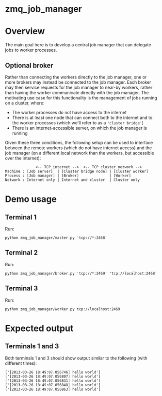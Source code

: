 zmq_job_manager
===============

# Overview #

The main goal here is to develop a central job manager that can delegate jobs
to worker processes.

## Optional broker ##

Rather than connecting the workers directly to the job manager, one or more
brokers may instead be connected to the job manager.  Each broker may then
service requests for the job manager to near-by workers, rather than having the
worker communicate directly with the job manager.  The motivating use case for
this functionality is the management of jobs running on a cluster, where:

 * The worker processes do not have access to the internet
 * There is at least one node that can connect both to the internet and to the
   worker processes (which we'll refer to as a `'cluster bridge'`)
 * There is an internet-accessible server, on which the job manager is running

Given these three conditions, the following setup can be used to interface
between the remote workers (which do not have internet access) and the job
manager (on a different local network than the workers, but accessible over the
internet):

                  <-- TCP internet -->  <-- TCP cluster network -->
    Machine : [Job server]  | [Cluster bridge node] | [Cluster worker]
    Process : [Job manager] | [Broker]              | [Worker]
    Network : Internet only | Internet and cluster  | Cluster only


# Demo usage #

## Terminal 1 ##

Run:

    python zmq_job_manager/master.py 'tcp://*:2468'


## Terminal 2 ##

Run:

    python zmq_job_manager/broker.py 'tcp://*:2469' 'tcp://localhost:2468'


## Terminal 3 ##

Run:

    python zmq_job_manager/worker.py tcp://localhost:2469


# Expected output #

## Terminals 1 and 3 ##

Both terminals 1 and 3 should show output similar to the following (with
different times):

    ['[2013-03-26 18:49:07.056746] hello world']
    ['[2013-03-26 18:49:07.056807] hello world']
    ['[2013-03-26 18:49:07.056831] hello world']
    ['[2013-03-26 18:49:07.056848] hello world']
    ['[2013-03-26 18:49:07.056863] hello world']
